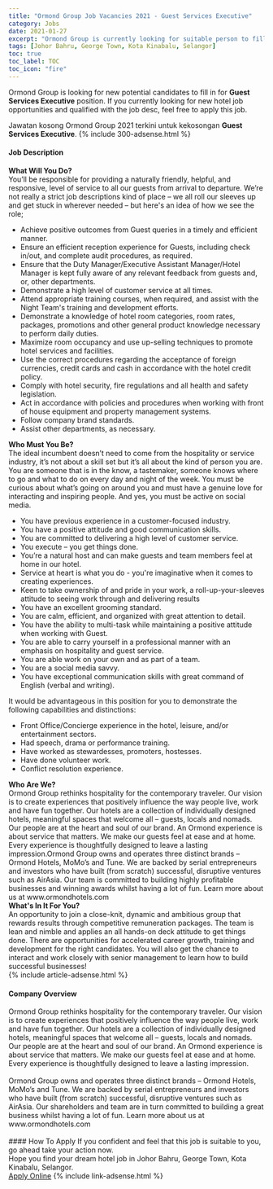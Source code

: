 ```yaml
---
title: "Ormond Group Job Vacancies 2021 - Guest Services Executive" 
category: Jobs 
date: 2021-01-27 
excerpt: "Ormond Group is currently looking for suitable person to fill in the Guest Services Executive which positioned at Johor Bahru, George Town, Kota Kinabalu, Selangor" 
tags: [Johor Bahru, George Town, Kota Kinabalu, Selangor] 
toc: true 
toc_label: TOC 
toc_icon: "fire" 
--- 
```


<p>Ormond Group is looking for new potential candidates to fill in for <b>Guest Services Executive</b> position. If you currently looking for new hotel job opportunities and qualified with the job desc, feel free to apply this job.
</p>Jawatan kosong Ormond Group 2021 terkini untuk kekosongan <b>Guest Services Executive</b>. 
{% include 300-adsense.html %} 
<div><div><h4>Job Description</h4></div><div><div><span><div><div><div><strong>What Will You Do?</strong></div><div>You&#8217;ll be responsible for providing a naturally friendly, helpful, and responsive, level of service to all our guests from arrival to departure. We&#8217;re not really a strict job descriptions kind of place &#8211; we all roll our sleeves up and get stuck in wherever needed &#8211; but here's an idea of how we see the role;</div><ul><li>Achieve positive outcomes from Guest queries in a timely and efficient manner.</li><li>Ensure an efficient reception experience for Guests, including check in/out, and complete audit procedures, as required.</li><li>Ensure that the Duty Manager/Executive Assistant Manager/Hotel Manager is kept fully aware of any relevant feedback from guests and, or, other departments.</li><li>Demonstrate a high level of customer service at all times.</li><li>Attend appropriate training courses, when required, and assist with the Night Team's training and development efforts.</li><li>Demonstrate a knowledge of hotel room categories, room rates, packages, promotions and other general product knowledge necessary to perform daily duties.</li><li>Maximize room occupancy and use up-selling techniques to promote hotel services and facilities.</li><li>Use the correct procedures regarding the acceptance of foreign currencies, credit cards and cash in accordance with the hotel credit policy.</li><li>Comply with hotel security, fire regulations and all health and safety legislation.</li><li>Act in accordance with policies and procedures when working with front of house equipment and property management systems.</li><li>Follow company brand standards.</li><li>Assist other departments, as necessary.</li></ul></div><div><strong>Who Must You Be?</strong></div><div>The ideal incumbent doesn&#8217;t need to come from the hospitality or service industry, it&#8217;s not about a skill set but it&#8217;s all about the kind of person you are. You are someone that is in the know, a tastemaker, someone knows where to go and what to do on every day and night of the week. You must be curious about what&#8217;s going on around you and must have a genuine love for interacting and inspiring people. And yes, you must be active on social media.<ul><li>You have previous experience in a customer-focused industry.</li><li>You have a positive attitude and good communication skills.</li><li>You are committed to delivering a high level of customer service.</li><li>You execute &#8211; you get things done.</li><li>You&#8217;re a natural host and can make guests and team members feel at home in our hotel.</li><li>Service at heart is what you do - you're imaginative when it comes to creating experiences.</li><li>Keen to take ownership of and pride in your work, a roll-up-your-sleeves attitude to seeing work through and delivering results</li><li>You have an excellent grooming standard.</li><li>You are calm, efficient, and organized with great attention to detail.</li><li>You have the ability to multi-task while maintaining a positive attitude when working with Guest.</li><li>You are able to carry yourself in a professional manner with an emphasis on hospitality and guest service.</li><li>You are able work on your own and as part of a team.</li><li>You are a social media savvy.</li><li>You have exceptional communication skills with great command of English (verbal and writing).</li></ul>It would be advantageous in this position for you to demonstrate the following capabilities and distinctions:<ul><li>Front Office/Concierge experience in the hotel, leisure, and/or entertainment sectors.</li><li>Had speech, drama or performance training.</li><li>Have worked as stewardesses, promoters, hostesses.</li><li>Have done volunteer work.</li><li>Conflict resolution experience.</li></ul></div><div><strong>Who Are We?</strong></div><div>Ormond Group rethinks hospitality for the contemporary traveler. Our vision is to create experiences that positively influence the way people live, work and have fun together. Our hotels are a collection of individually designed hotels, meaningful spaces that welcome all &#8211; guests, locals and nomads. Our people are at the heart and soul of our brand. An Ormond experience is about service that matters. We make our guests feel at ease and at home. Every experience is thoughtfully designed to leave a lasting impression.Ormond Group owns and operates three distinct brands &#8211; Ormond Hotels, MoMo&#8217;s and Tune. We are backed by serial entrepreneurs and investors who have built (from scratch) successful, disruptive ventures such as AirAsia. Our team is committed to building highly profitable businesses and winning awards whilst having a lot of fun. Learn more about us at www.ormondhotels.com</div><div><strong>What's In It For You?</strong></div><div>An opportunity to join a close-knit, dynamic and ambitious group that rewards results through competitive remuneration packages. The team is lean and nimble and applies an all hands-on deck attitude to get things done. There are opportunities for accelerated career growth, training and development for the right candidates. You will also get the chance to interact and work closely with senior management to learn how to build successful businesses!</div></div></span></div></div></div> 
{% include article-adsense.html %} 
<div><div><h4>Company Overview</h4></div><div><div><span><div><div>
	Ormond Group rethinks hospitality for the contemporary traveler. Our vision is to create experiences that positively influence the way people live, work and have fun together. Our hotels are a collection of individually designed hotels, meaningful spaces that welcome all &#8211; guests, locals and nomads. Our people are at the heart and soul of our brand. An Ormond experience is about service that matters. We make our guests feel at ease and at home. Every experience is thoughtfully designed to leave a lasting impression.<br>
<br>
	Ormond Group owns and operates three distinct brands &#8211; Ormond Hotels, MoMo&#8217;s and Tune. We are backed by serial entrepreneurs and investors who have built (from scratch) successful, disruptive ventures such as AirAsia. Our shareholders and team are in turn committed to building a great business whilst having a lot of fun. Learn more about us at www.ormondhotels.com<br>
	&#160;</div></div></span></div></div></div> 
#### How To Apply 
If you confident and feel that this job is suitable to you, go ahead take your action now. <br/> 
Hope you find your dream hotel job in Johor Bahru, George Town, Kota Kinabalu, Selangor. <br/> 
<a href="https://www.jobstreet.com.my/en/job/guest-services-executive-4471817?jobId=jobstreet-my-job-4471817&sectionRank=1&token=0~fc114d50-6be8-426c-99c2-94ee5377a77e&fr=SRP%20View%20In%20New%20Ta" class="btn btn--info" target="_blank" rel="nofollow noopenner">Apply Online</a> 
{% include link-adsense.html %} 